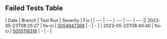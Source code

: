 ## Failed Tests Table
| Date | Branch | Test Run | Severity | Fix |
| --- | --- | --- | --- | --- || 2023-05-23T08:25:27 | fix-ci | [5054947368](https://github.com/clueless-capybaras/dhbw-community-dashboard/actions/runs/5054947368) | - | - |
| 2023-05-23T08:40:40 | fix-ci | [5055118318](https://github.com/clueless-capybaras/dhbw-community-dashboard/actions/runs/5055118318) | - | - |
